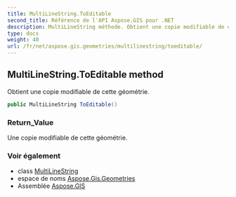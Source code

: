```yaml
---
title: MultiLineString.ToEditable
second_title: Référence de l'API Aspose.GIS pour .NET
description: MultiLineString méthode. Obtient une copie modifiable de cette géométrie.
type: docs
weight: 40
url: /fr/net/aspose.gis.geometries/multilinestring/toeditable/
---
```

## MultiLineString.ToEditable method

Obtient une copie modifiable de cette géométrie.

```csharp
public MultiLineString ToEditable()
```

### Return_Value

Une copie modifiable de cette géométrie.

### Voir également

* class [MultiLineString](../)
* espace de noms [Aspose.Gis.Geometries](../../multilinestring/)
* Assemblée [Aspose.GIS](../../../)


